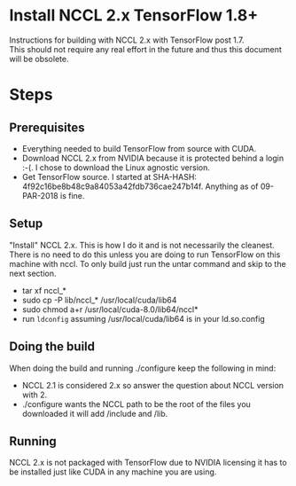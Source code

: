 # Install NCCL 2.x TensorFlow 1.8+
Instructions for building with NCCL 2.x with TensorFlow post 1.7.  
This should not require any real effort in the future and thus this document
will be obsolete.

# Steps

## Prerequisites
  * Everything needed to build TensorFlow from source with CUDA.
  * Download NCCL 2.x from NVIDIA because it is protected behind a login :-(. I
    chose to download the Linux agnostic version.
  * Get TensorFlow source.  I started at SHA-HASH:
    4f92c16be8b48c9a84053a42fdb736cae247b14f. Anything as of 09-PAR-2018 is
    fine.

## Setup

"Install" NCCL 2.x.  This is how I do it and is not necessarily the cleanest.
There is no need to do this unless you are doing to run TensorFlow on this
machine with nccl.  To only build just run the untar command and skip to the
next section.
  * tar xf nccl_*
  * sudo cp -P lib/nccl_* /usr/local/cuda/lib64
  * sudo chmod a+r /usr/local/cuda-8.0/lib64/nccl*
  * run `ldconfig` assuming /usr/local/cuda/lib64 is in your ld.so.config

## Doing the build
When doing the build and running ./configure keep the following in mind:
   * NCCL 2.1 is considered 2.x so answer the question about NCCL version with 
     2.
   * ./configure wants the NCCL path to be the root of the files you downloaded
     it will add /include and /lib.


## Running
NCCL 2.x is not packaged with TensorFlow due to NVIDIA licensing it has to be
installed just like CUDA in any machine you are using. 
  
